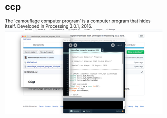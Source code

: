 # ccp
The 'camouflage computer program' is a computer program that hides itself. Developed in Processing 3.0.1, 2016.
![alt text](https://raw.githubusercontent.com/maximiliankiepe/ccp/master/Bildschirmfoto%202018-08-31%20um%2017.55.42.png)

